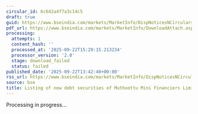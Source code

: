 ```yaml
---
circular_id: 6c642a4f7a3c14c5
draft: true
guid: https://www.bseindia.com/markets/MarketInfo/DispNoticesNCirculars.aspx?Noticeid={C8787DCD-51AA-42C2-967E-1475EA0501B2}&noticeno=20250922-40&dt=09/22/2025&icount=40&totcount=56&flag=0
pdf_url: https://www.bseindia.com/markets/MarketInfo/DownloadAttach.aspx?id=20250922-40&attachedId=
processing:
  attempts: 1
  content_hash: ''
  processed_at: '2025-09-22T15:29:15.213234'
  processor_version: '2.0'
  stage: download_failed
  status: failed
published_date: '2025-09-22T13:42:40+00:00'
rss_url: https://www.bseindia.com/markets/MarketInfo/DispNoticesNCirculars.aspx?Noticeid={C8787DCD-51AA-42C2-967E-1475EA0501B2}&noticeno=20250922-40&dt=09/22/2025&icount=40&totcount=56&flag=0
source: bse
title: Listing of new debt securities of Muthoottu Mini Financiers Limited
---
```


Processing in progress...